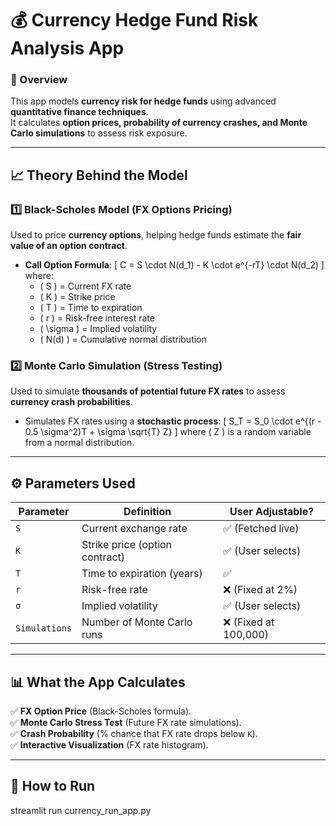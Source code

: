 # 💰 Currency Hedge Fund Risk Analysis App

### **📌 Overview**
This app models **currency risk for hedge funds** using advanced **quantitative finance techniques**.  
It calculates **option prices, probability of currency crashes, and Monte Carlo simulations** to assess risk exposure.

---

## **📈 Theory Behind the Model**
### **1️⃣ Black-Scholes Model (FX Options Pricing)**
Used to price **currency options**, helping hedge funds estimate the **fair value of an option contract**.
- **Call Option Formula**:
  \[
  C = S \cdot N(d_1) - K \cdot e^{-rT} \cdot N(d_2)
  \]
  where:
  - \( S \) = Current FX rate
  - \( K \) = Strike price
  - \( T \) = Time to expiration
  - \( r \) = Risk-free interest rate
  - \( \sigma \) = Implied volatility
  - \( N(d) \) = Cumulative normal distribution

### **2️⃣ Monte Carlo Simulation (Stress Testing)**
Used to simulate **thousands of potential future FX rates** to assess **currency crash probabilities**.
- Simulates FX rates using a **stochastic process**:
  \[
  S_T = S_0 \cdot e^{(r - 0.5 \sigma^2)T + \sigma \sqrt{T} Z}
  \]
  where \( Z \) is a random variable from a normal distribution.

---

## **⚙️ Parameters Used**
| **Parameter** | **Definition** | **User Adjustable?** |
|--------------|--------------|------------------|
| `S` | Current exchange rate | ✅ (Fetched live) |
| `K` | Strike price (option contract) | ✅ (User selects) |
| `T` | Time to expiration (years) | ✅ |
| `r` | Risk-free rate | ❌ (Fixed at 2%) |
| `σ` | Implied volatility | ✅ (User selects) |
| `Simulations` | Number of Monte Carlo runs | ❌ (Fixed at 100,000) |

---

## **📊 What the App Calculates**
✅ **FX Option Price** (Black-Scholes formula).  
✅ **Monte Carlo Stress Test** (Future FX rate simulations).  
✅ **Crash Probability** (% chance that FX rate drops below `K`).  
✅ **Interactive Visualization** (FX rate histogram).  

---

## **🚀 How to Run**
streamlit run currency_run_app.py
